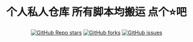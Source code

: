 <div align="center">   
<h1 align="center">个人私人仓库 所有脚本均搬运 点个⭐吧</h1>

<a href="https://github.com/wangbo777/mrdeer/stargazers"><img alt="GitHub Repo stars" src="https://img.shields.io/github/stars/wangbo777/mrdeer?color=yellow&logo=riseup&logoColor=yellow&style=flat-square"></a>
<a href="https://github.com/wangbo777/mrdeer/network/members"><img alt="GitHub forks" src="https://img.shields.io/github/forks/wangbo777/mrdeer?color=orange&style=flat-square"></a>
<a href="https://github.com/wangbo777/mrdeer/issues"><img alt="GitHub issues" src="https://img.shields.io/github/issues/wangbo777/mrdeer?color=red&style=flat-square"></a>
</div>
                                           
